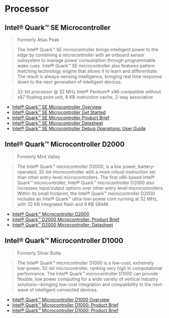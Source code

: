 Processor
==

## Intel® Quark™ SE Microcontroller

> Formerly Atlas Peak

> The Intel® Quark™ SE microcontroller brings intelligent power to the edge by combining a microcontroller with an onboard sensor subsystem to manage power consumption through programmable wake cues. Intel® Quark™ SE microcontroller also features pattern matching technology engine that allows it to learn and differentiate. The result is always-sensing intelligence, bringing real time response down to the next generation of intelligent devices.

> 32-bit processor @ 32 MHz Intel® Pentium® x86-compatible without x87 floating point unit, 8 KB instruction cache, 2-way associative

- [Intel® Quark™ SE Microcontroller Overview](http://www.intel.com/content/www/us/en/embedded/products/quark/mcu/se-soc/overview.html)
- [Intel® Quark™ SE Microcontroller Get Started](http://www.intel.com/content/www/us/en/embedded/products/quark/mcu/se-soc/overview.html)
- [Intel® Quark™ SE Microcontroller Product Brief](http://www.intel.com/content/www/us/en/embedded/products/quark/mcu/se-soc/quark-se-soc-product-brief.html)
- [Intel® Quark™ SE Microcontroller Datasheet](http://www.intel.com/content/www/us/en/secure/embedded/nda/products/quark/mcu/quark-se-soc-datasheet.html)
- [Intel® Quark™ SE Microcontroller Debug Operations: User Guide](http://www.intel.com/content/www/us/en/embedded/products/quark/mcu/se-soc/quark-se-debug-operations-user-guide.html)

## Intel® Quark™ Microcontroller D2000

> Formerly Mint Valley

> The Intel® Quark™ microcontroller D2000, is a low power, battery-operated, 32-bit microcontroller with a more robust instruction set than other entry-level microcontrollers. The first x86-based Intel® Quark™ microcontroller, Intel® Quark™ microcontroller D2000 also increases input/output options over other entry-level microcontrollers. Within its small footprint, the Intel® Quark™ microcontroller D2000 includes an Intel® Quark™ ultra-low-power core running at 32 MHz, with 32 KB integrated flash and 8 KB SRAM.

- [Intel® Quark™ Microcontroller D2000](http://www.intel.com/content/www/us/en/embedded/products/quark/mcu/d2000/overview.html)
- [Intel® Quark™ D2000 Microcontroller: Product Brief](http://www.intel.com/content/www/us/en/embedded/products/quark/mcu/d2000/quark-d2000-product-brief.html)
- [Intel® Quark™ D2000 Microcontroller: Datasheet](http://www.intel.com/content/www/us/en/secure/embedded/nda/products/quark/mcu/quark-d2000-datasheet.html)

## Intel® Quark™ Microcontroller D1000

> Formerly Silver Butte

> The Intel® Quark™ microcontroller D1000 is a low-cost, extremely low-power, 32-bit microcontroller, ranking very high in computational performance. The Intel® Quark™ microcontroller D1000 can provide flexible, low power computing for a wide variety of vertical industry solutions—bringing low-cost integration and compatibility to the next-wave of intelligent connected devices.

- [Intel® Quark™ Microcontroller D1000 Overview](http://www.intel.com/content/www/us/en/embedded/products/quark/mcu/d1000/overview.html)
- [Intel® Quark™ Microcontroller D1000: Product Brief](http://www.intel.com/content/www/us/en/embedded/products/quark/mcu/d1000/quark-d1000-product-brief.html)
- [Intel® Quark™ Microcontroller D1000: Product Brief](http://www.intel.com/content/www/us/en/embedded/products/quark/mcu-d1000/quark-d1000-datasheet.html)

